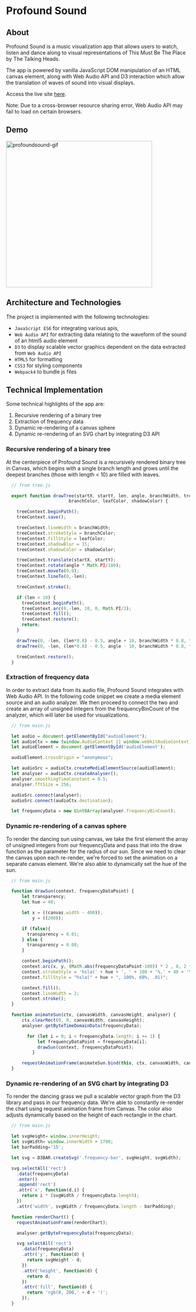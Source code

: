 # Profound Sound

## About

Profound Sound is a music visualization app that allows users to watch, listen and dance along to visual representations of This Must Be The Place by The Talking Heads.  

The app is powered by vanilla JavaScript DOM manipulation of an HTML canvas element, along with Web Audio API and D3 interaction which allow the translation of waves of sound into visual displays.  

Access the live site [here](http://andrewlidong.xyz/ProfoundSound/
).

Note: Due to a cross-browser resource sharing error, Web Audio API may fail to load on certain browsers.  

## Demo

<img src="https://media.giphy.com/media/d2StSulGRSqdWuLnmT/giphy.gif" height="400" alt="profoundsound-gif">

## Architecture and Technologies

The project is implemented with the following technologies:

- `JavaScript ES6` for integrating various apis,
- `Web Audio API` for extracting data relating to the waveform of the sound of an html5 audio element
- `D3` to display scalable vector graphics dependent on the data extracted from `Web Audio API`
- `HTML5` for formatting
- `CSS3` for styling components
- `Webpack4` to bundle js files


## Technical Implementation

Some technical highlights of the app are:

1. Recursive rendering of a binary tree
2. Extraction of frequency data
3. Dynamic re-rendering of a canvas sphere
4. Dynamic re-rendering of an SVG chart by integrating D3 API

### Recursive rendering of a binary tree

At the centerpiece of Profound Sound is a recursively rendered binary tree in Canvas, which begins with a single branch length and grows until the deepest branches (those with length < 10) are filled with leaves.  

```javascript
  // from tree.js

  export function drawTree(startX, startY, len, angle, branchWidth, treeContext, canvasEl,
                        branchColor, leafColor, shadowColor) {

    treeContext.beginPath();
    treeContext.save();

    treeContext.lineWidth = branchWidth;
    treeContext.strokeStyle = branchColor;
    treeContext.fillStyle = leafColor;
    treeContext.shadowBlur = 15;
    treeContext.shadowColor = shadowColor;

    treeContext.translate(startX, startY);
    treeContext.rotate(angle * Math.PI/180);
    treeContext.moveTo(0,0);
    treeContext.lineTo(0,-len);

    treeContext.stroke();

    if (len < 10) {
      treeContext.beginPath();
      treeContext.arc(0,-len, 10, 0, Math.PI/2);
      treeContext.fill();
      treeContext.restore();
      return;
    }

    drawTree(0, -len, (len*0.8) - 0.5, angle + 10, branchWidth * 0.8, treeContext, canvasEl);
    drawTree(0, -len, (len*0.8) - 0.5, angle - 10, branchWidth * 0.8, treeContext, canvasEl);

    treeContext.restore();
  }
```

### Extraction of frequency data

In order to extract data from its audio file, Profound Sound integrates with Web Audio API.  In the following code snippet we create a media element source and an audio analyzer.  We then proceed to connect the two and create an array of unsigned integers from the frequencyBinCount of the analyzer, which will later be used for visualizations.  

```javascript
  // from main.js

  let audio = document.getElementById("audioElement");
  let audioCtx = new (window.AudioContext || window.webkitAudioContext)();
  let audioElement = document.getElementById('audioElement');

  audioElement.crossOrigin = "anonymous";

  let audioSrc = audioCtx.createMediaElementSource(audioElement);
  let analyser = audioCtx.createAnalyser();
  analyser.smoothingTimeConstant = 0.5;
  analyser.fftSize = 256;

  audioSrc.connect(analyser);
  audioSrc.connect(audioCtx.destination);

  let frequencyData = new Uint8Array(analyser.frequencyBinCount);

```


### Dynamic re-rendering of a canvas sphere

To render the dancing sun using canvas, we take the first element the array of unsigned integers from our frequencyData and pass that into the draw function as the parameter for the radius of our sun.  Since we need to clear the canvas upon each re-render, we're forced to set the animation on a separate canvas element.  We're also able to dynamically set the hue of the sun.  

```javascript
  // from main.js

  function drawSun(context, frequencyDataPoint) {
      let transparency;
      let hue = 40;

      let x = ((canvas.width - 400)),
          y = ((200));

      if (false){
        transparency = 0.01;
      } else {
        transparency = 0.08;
      }

      context.beginPath();
      context.arc(x, y, (Math.abs(frequencyDataPoint-100)) * 2 , 0, 2 * Math.PI);
      context.strokeStyle = 'hsla(' + hue + ', ' + 100 + '%,' + 40 + '%,' + transparency  + ')';
      context.fillStyle = "hsla(" + hue + ", 100%, 60%, .01)";

      context.fill();
      context.lineWidth = 2;
      context.stroke();
  }

  function animateSun(ctx, canvasWidth, canvasHeight, analyser) {
      ctx.clearRect(0, 0, canvasWidth, canvasHeight);
      analyser.getByteTimeDomainData(frequencyData);

        for (let i = 0; i < frequencyData.length; i += 1) {
            let frequencyDataPoint = frequencyData[i];
            drawSun(context, frequencyDataPoint);
          }

      requestAnimationFrame(animateSun.bind(this, ctx, canvasWidth, canvasHeight, analyser));
  }
```


### Dynamic re-rendering of an SVG chart by integrating D3

To render the dancing grass we pull a scalable vector graph from the D3 library and pass in our frequency data.  We're able to constantly re-render the chart using request animation frame from Canvas.  The color also adjusts dynamically based on the height of each rectangle in the chart.  

```javascript
  // from main.js

  let svgHeight= window.innerHeight;
  let svgWidth= window.innerWidth + 1700;
  let barPadding='15';

  let svg = D3BAR.createSvg('.frequency-bar', svgHeight, svgWidth);

  svg.selectAll('rect')
    .data(frequencyData)
    .enter()
    .append('rect')
    .attr('x', function(d,i) {
      return i * (svgWidth / frequencyData.length);
    })
    .attr('width', svgWidth / frequencyData.length - barPadding);

  function renderChart() {
    requestAnimationFrame(renderChart);

    analyser.getByteFrequencyData(frequencyData);

    svg.selectAll('rect')
      .data(frequencyData)
      .attr('y', function(d) {
        return svgHeight - d;
      })
      .attr('height', function(d) {
        return d;
      })
      .attr('fill', function(d) {
        return 'rgb(0, 200,' + d + ')';
      });
  }
```
